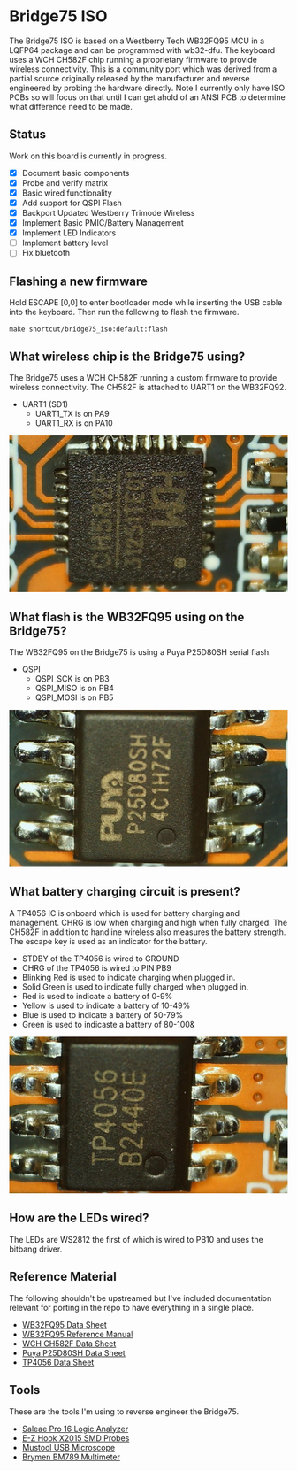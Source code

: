 #  Bridge75 ISO
The Bridge75 ISO is based on a Westberry Tech WB32FQ95 MCU in a LQFP64 package
and can be programmed with wb32-dfu. The keyboard uses a WCH CH582F chip
running a proprietary firmware to provide wireless connectivity. This is a
community port which was derived from a partial source originally released by
the manufacturer and reverse engineered by probing the hardware directly. Note
I currently only have ISO PCBs so will focus on that until I can get ahold of
an ANSI PCB to determine what difference need to be made.


## Status
Work on this board is currently in progress.
- [x] Document basic components
- [x] Probe and verify matrix
- [x] Basic wired functionality
- [x] Add support for QSPI Flash
- [x] Backport Updated Westberry Trimode Wireless
- [x] Implement Basic PMIC/Battery Management
- [x] Implement LED Indicators
- [ ] Implement battery level
- [ ] Fix bluetooth

## Flashing a new firmware
Hold ESCAPE [0,0] to enter bootloader mode while inserting the USB cable into
the keyboard. Then run the following to flash the firmware.
```shell
make shortcut/bridge75_iso:default:flash
```


## What wireless chip is the Bridge75 using?
The Bridge75 uses a WCH CH582F running a custom firmware to provide wireless
connectivity. The CH582F is attached to UART1 on the WB32FQ92.
* UART1 (SD1)
   * UART1_TX is on PA9
   * UART1_RX is on PA10

![WCH CH582F](documentation/wireless.jpg)


## What flash is the WB32FQ95 using on the Bridge75?
The WB32FQ95 on the Bridge75 is using a Puya P25D80SH serial flash.
* QSPI
   * QSPI_SCK is on PB3
   * QSPI_MISO is on PB4
   * QSPI_MOSI is on PB5

![Puya P25D80SH](documentation/flash.jpg)


## What battery charging circuit is present?
A TP4056 IC is onboard which is used for battery charging and management. CHRG
is low when charging and high when fully charged. The CH582F in addition to
handline wireless also measures the battery strength. The escape key is used as
an indicator for the battery.
* STDBY of the TP4056 is wired to GROUND
* CHRG of the TP4056 is wired to PIN PB9
* Blinking Red is used to indicate charging when plugged in.
* Solid Green is used to indicate fully charged when plugged in.
* Red is used to indicate a battery of 0-9%
* Yellow is used to indicate a battery of 10-49%
* Blue is used to indicate a battery of 50-79%
* Green is used to indicaste a battery of 80-100&

![TP4056](documentation/bmic.jpg)


## How are the LEDs wired?
The LEDs are WS2812 the first of which is wired to PB10 and uses the bitbang
driver.


## Reference Material
The following shouldn't be upstreamed but I've included documentation relevant
for porting in the repo to have everything in a single place.
* [WB32FQ95 Data Sheet](documentation/EN_DS1104041_WB32FQ95xC_V01.pdf)
* [WB32FQ95 Reference Manual](documentation/EN_RM2905025_WB32FQ95xx_V01.pdf)
* [WCH CH582F Data Sheet](documentation/CH583DS1.PDF)
* [Puya P25D80SH Data Sheet](documentation/PUYA-P25Q80H-SSH-IT_C194872.pdf)
* [TP4056 Data Sheet](documentation/TP4056.pdf)


## Tools
These are the tools I'm using to reverse engineer the Bridge75.

* [Saleae Pro 16 Logic Analyzer](https://www.saleae.com)
* [E-Z Hook X2015 SMD Probes](https://e-z-hook.com/test-hooks/micro-hook/x2015-ultra-thin-double-gripper-micro-test-hook/)
* [Mustool USB Microscope](https://www.eevblog.com/forum/testgear/mustool-g1200-digital-microscope-12mp-7-lcd-display-1-1200x/)
* [Brymen BM789 Multimeter](http://www.brymen.com/PD02BM780_789.html)
